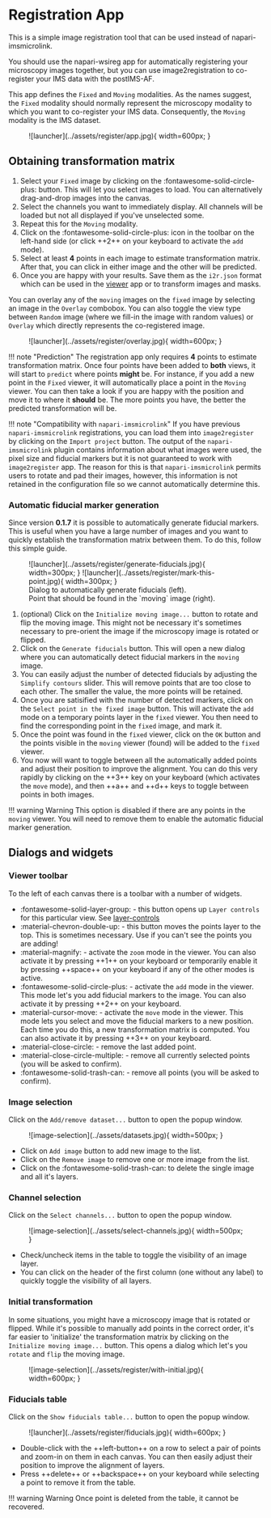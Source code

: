 # Registration App

This is a simple image registration tool that can be used instead of napari-imsmicrolink.

You should use the napari-wsireg app for automatically registering your microscopy images together, but you can use
image2registration to co-register your IMS data with the postIMS-AF.

This app defines the `Fixed` and `Moving` modalities. As the names suggest, the `Fixed` modality should normally represent the microscopy modality to which you want to co-register your IMS data. Consequently, the `Moving` modality is the IMS dataset.


<figure markdown>
  ![launcher](../assets/register/app.jpg){ width=600px; }
</figure>

## Obtaining transformation matrix

1. Select your `Fixed` image by clicking on the :fontawesome-solid-circle-plus: button. This will let you select images to load. You can alternatively drag-and-drop images into the canvas.
2. Select the channels you want to immediately display. All channels will be loaded but not all displayed if you've unselected some.
3. Repeat this for the `Moving` modality.
4. Click on the :fontawesome-solid-circle-plus: icon in the toolbar on the left-hand side (or click ++2++ on your keyboard to activate the `add` mode).
5. Select at least **4** points in each image to estimate transformation matrix. After that, you can click in either image and the other will be predicted.
6. Once you are happy with your results. Save them as the `i2r.json` format which can be used in the [viewer](viewer.md) app or to transform images and masks.


You can overlay any of the  `moving` images on the `fixed` image by selecting an image in the `Overlay` combobox. You can also toggle the view type between `Random` image (where we fill-in the image with random values) or `Overlay` which directly represents the co-registered image.

<figure markdown>
  ![launcher](../assets/register/overlay.jpg){ width=600px; }
</figure>

!!! note "Prediction"
    The registration app only requires **4** points to estimate transformation matrix. Once four points have been added to **both** views, it will start to `predict` where points **might** be. For instance, if you add a new point in the `Fixed` viewer, it will automatically place a point in the `Moving` viewer. You can then take a look if you are happy with the position and move it to where it **should** be. The more points you have, the better the predicted transformation will be.


!!! note "Compatibility with `napari-imsmicrolink`"
    If you have previous `napari-imsmicrolink` registrations, you can load them into `image2register` by clicking on the `Import project` button. The output of the `napari-imsmicrolink` plugin contains information about what images were used, the pixel size and fiducial markers but it is not guaranteed to work with `image2register` app. The reason for this is that `napari-imsmicrolink` permits users to rotate and pad their images, however, this information is not retained in the configuration file so we cannot automatically determine this.

### Automatic fiducial marker generation

Since version **0.1.7** it is possible to automatically generate fiducial markers. This is useful when you have a large number of images and you want to quickly establish the transformation matrix between them. To do this, follow this simple guide.

<figure markdown>
  ![launcher](../assets/register/generate-fiducials.jpg){ width=300px; }
  ![launcher](../assets/register/mark-this-point.jpg){ width=300px; }
  <figcaption>
    Dialog to automatically generate fiducials (left).<br>
    Point that should be found in the `moving` image (right).
  </figcaption>
</figure>

1. (optional) Click on the `Initialize moving image...` button to rotate and flip the moving image. This might not be necessary it's sometimes necessary to pre-orient the image if the microscopy image is rotated or flipped.
2. Click on the `Generate fiducials` button. This will open a new dialog where you can automatically detect fiducial markers in the `moving` image. 
3. You can easily adjust the number of detected fiducials by adjusting the `Simplify contours` slider. This will remove points that are too close to each other. The smaller the value, the more points will be retained.
4. Once you are satisified with the number of detected markers, click on the `Select point in the fixed image` button. This will activate the `add` mode on a temporary points layer in the `fixed` viewer. You then need to find the corresponding point in the `fixed` image, and mark it.
5. Once the point was found in the `fixed` viewer, click on the `OK` button and the points visible in the `moving` viewer (found) will be added to the `fixed` viewer.
6. You now will want to toggle between all the automatically added points and adjust their position to improve the alignment. You can do this very rapidly by clicking on the ++3++ key on your keyboard (which activates the `move` mode), and then ++a++ and ++d++ keys to toggle between points in both images.


!!! warning Warning
    This option is disabled if there are any points in the `moving` viewer. You will need to remove them to enable the automatic fiducial marker generation.

## Dialogs and widgets

### Viewer toolbar

To the left of each canvas there is a toolbar with a number of widgets.

- :fontawesome-solid-layer-group: - this button opens up `Layer controls` for this particular view. See [layer-controls](/docs/assets/viewer_layers.jpg)
- :material-chevron-double-up: - this button moves the points layer to the top. This is sometimes necessary. Use if you can't see the points you are adding!
- :material-magnify: - activate the `zoom` mode in the viewer. You can also activate it by pressing ++1++ on your keyboard or temporarily enable it by pressing ++space++ on your keyboard if any of the other modes is active.
- :fontawesome-solid-circle-plus: - activate the `add` mode in the viewer. This mode let's you add fiducial markers to the image. You can also activate it by pressing ++2++ on your keyboard.
- :material-cursor-move: - activate the `move` mode in the viewer. This mode lets you select and move the fiducial markers to a new position. Each time you do this, a new transformation matrix is computed. You can also activate it by pressing ++3++ on your keyboard.
- :material-close-circle: - remove the last added point.
- :material-close-circle-multiple: - remove all currently selected points (you will be asked to confirm).
- :fontawesome-solid-trash-can: - remove all points (you will be asked to confirm).


### Image selection

Click on the `Add/remove dataset...` button to open the popup window.

<figure markdown>
  ![image-selection](../assets/datasets.jpg){ width=500px; }
</figure>

- Click on `Add image` button to add new image to the list.
- Click on the `Remove image` to remove one or more image from the list.
- Click on the :fontawesome-solid-trash-can: to delete the single image and all it's layers.


### Channel selection

Click on the `Select channels...` button to open the popup window.

<figure markdown>
  ![image-selection](../assets/select-channels.jpg){ width=500px; }
</figure>

- Check/uncheck items in the table to toggle the visibility of an image layer.
- You can click on the header of the first column (one without any label) to quickly toggle the visibility of all layers.

### Initial transformation

In some situations, you might have a microscopy image that is rotated or flipped. While it's possible to manually add points in the correct order, it's far easier to 'initialize' the transformation matrix by clicking on the `Initialize moving image...` button. This opens a dialog which let's you `rotate` and `flip` the moving image.

<figure markdown>
  ![image-selection](../assets/register/with-initial.jpg){ width=600px; }
</figure>



### Fiducials table

Click on the `Show fiducials table...` button to open the popup window.

<figure markdown>
  ![launcher](../assets/register/fiducials.jpg){ width=600px; }
</figure>

- Double-click with the ++left-button++ on a row to select a pair of points and zoom-in on them in each canvas. You can then easily adjust their position to improve the alignment of layers.
- Press ++delete++ or ++backspace++ on your keyboard while selecting a point to remove it from the table.

!!! warning Warning
    Once point is deleted from the table, it cannot be recovered.
